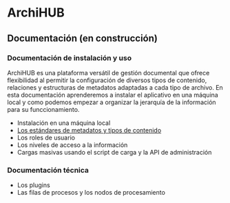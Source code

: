 # ArchiHUB
## Documentación (en construcción)

### Documentación de instalación y uso

ArchiHUB es una plataforma versátil de gestión documental que ofrece flexibilidad al permitir la configuración de diversos tipos de contenido, relaciones y estructuras de metadatos adaptadas a cada tipo de archivo. En esta documentación aprenderemos a instalar el aplicativo en una máquina local y como podemos empezar a organizar la jerarquía de la información para su funccionamiento.

- Instalación en una máquina local
- [Los estándares de metadatos y tipos de contenido](estandares.md)
- Los roles de usuario
- Los niveles de acceso a la información
- Cargas masivas usando el script de carga y la API de administración

### Documentación técnica

- Los plugins
- Las filas de procesos y los nodos de procesamiento